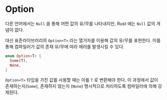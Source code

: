 # Option

다른 언어에서는 `Null` 을 통해 어떤 값의 유/무를 나타내지만,
Rust 에는 `Null` 값의 개념이 없다.

대신 표준라이브러리의 `Option<T>` 라는 열거자를 이용해 값의 유/무를 표현한다. 이를 통해 컴파일러가 값의 존재 유/무에 따라 에러를 발생시킬 수 있다.

```rs
enum Option<T> {
  Some(T),
  None,
}
```

`Option<T>` 타입을 가진 값를 사용할 때는 이를 `T` 로 변환해야 한다. 이 과정에서 값이 존재하는지(`Some`), 존재하지 않는지 (`None`) 명시적으로 처리하도록 컴파일러에 의해 강제된다.
